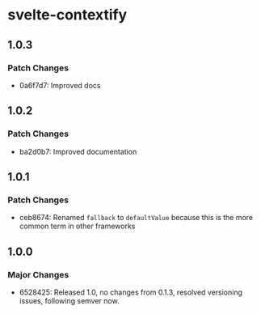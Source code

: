 # svelte-contextify

## 1.0.3

### Patch Changes

- 0a6f7d7: Improved docs

## 1.0.2

### Patch Changes

- ba2d0b7: Improved documentation

## 1.0.1

### Patch Changes

- ceb8674: Renamed `fallback` to `defaultValue` because this is the more common term in other frameworks

## 1.0.0

### Major Changes

- 6528425: Released 1.0, no changes from 0.1.3, resolved versioning issues, following semver now.
